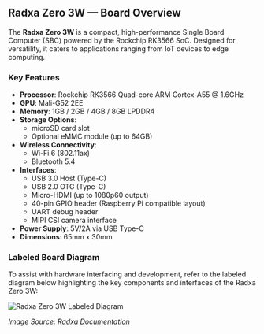 ## Radxa Zero 3W — Board Overview

The **Radxa Zero 3W** is a compact, high-performance Single Board Computer (SBC) powered by the Rockchip RK3566 SoC. Designed for versatility, it caters to applications ranging from IoT devices to edge computing.

### Key Features

- **Processor**: Rockchip RK3566 Quad-core ARM Cortex-A55 @ 1.6GHz
- **GPU**: Mali-G52 2EE
- **Memory**: 1GB / 2GB / 4GB / 8GB LPDDR4
- **Storage Options**:
  - microSD card slot
  - Optional eMMC module (up to 64GB)
- **Wireless Connectivity**:
  - Wi-Fi 6 (802.11ax)
  - Bluetooth 5.4
- **Interfaces**:
  - USB 3.0 Host (Type-C)
  - USB 2.0 OTG (Type-C)
  - Micro-HDMI (up to 1080p60 output)
  - 40-pin GPIO header (Raspberry Pi compatible layout)
  - UART debug header
  - MIPI CSI camera interface
- **Power Supply**: 5V/2A via USB Type-C
- **Dimensions**: 65mm x 30mm

### Labeled Board Diagram

To assist with hardware interfacing and development, refer to the labeled diagram below highlighting the key components and interfaces of the Radxa Zero 3W:

![Radxa Zero 3W Labeled Diagram](https://docs.radxa.com/en/zero/zero3/zero-3w-interface-overview.png)

*Image Source: [Radxa Documentation](https://docs.radxa.com/en/zero/zero3)*
